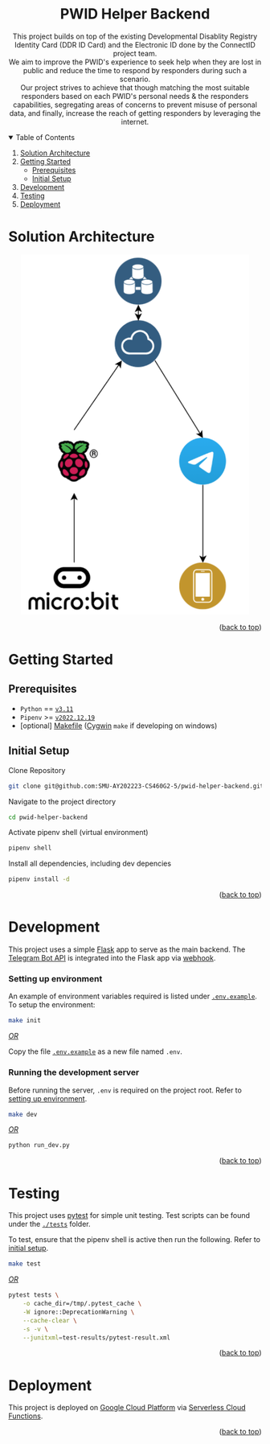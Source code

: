 <div id="top"></div>
<div align="center">
  <h1 align="center">PWID Helper Backend</h1>
  <p align="center">
    This project builds on top of the existing Developmental Disablity Registry Identity Card (DDR ID Card) and the Electronic ID done by the ConnectID project team.<br />We aim to improve the PWID's experience to seek help when they are lost in public and reduce the time to respond by responders during such a scenario.<br />Our project strives to achieve that though matching the most suitable responders based on each PWID's personal needs & the responders capabilities, segregating areas of concerns to prevent misuse of personal data, and finally, increase the reach of getting responders by leveraging the internet.
  </p>
</div>

<!-- TABLE OF CONTENTS -->
<details open>
  <summary>Table of Contents</summary>
  <ol>
    <li>
      <a href="#solution-architecture">Solution Architecture</a>
    </li>
    <li>
      <a href="#getting-started">Getting Started</a>
      <ul>
        <li><a href="#prerequisites">Prerequisites</a></li>
        <li><a href="#initial-setup">Initial Setup</a></li>
      </ul>
    </li>
    <li><a href="#development">Development</a></li>
    <li><a href="#testing">Testing</a></li>
    <li><a href="#deployment">Deployment</a></li>
  </ol>
</details>

# Solution Architecture

<div align="center">
    <img src="./.github/soln-architecture.png" />
</div>

<p align="right">(<a href="#top">back to top</a>)</p>

# Getting Started

## Prerequisites

- `Python` == [`v3.11`](https://www.python.org/downloads/release/python-3111/)
- `Pipenv` >= [`v2022.12.19`](https://pipenv.pypa.io/en/latest/)
- [optional] [Makefile](https://www.gnu.org/software/make/manual/make.html) ([Cygwin](https://www.cygwin.com/install.html) `make` if developing on windows)

## Initial Setup

Clone Repository

```bash
git clone git@github.com:SMU-AY202223-CS460G2-5/pwid-helper-backend.git
```

Navigate to the project directory

```bash
cd pwid-helper-backend
```

Activate pipenv shell (virtual environment)

```bash
pipenv shell
```

Install all dependencies, including dev depencies

```bash
pipenv install -d
```

<p align="right">(<a href="#top">back to top</a>)</p>

# Development

This project uses a simple [Flask](https://flask.palletsprojects.com/en/2.2.x/) app to serve as the main backend. The [Telegram Bot API](https://core.telegram.org/bots) is integrated into the Flask app via [webhook](https://core.telegram.org/bots/api#getting-updates).

### Setting up environment

An example of environment variables required is listed under [`.env.example`](.env.example).
To setup the environment:

```bash
make init
```

<ins><em>OR</em></ins>

Copy the file [`.env.example`](.env.example) as a new file named `.env`.

### Running the development server

Before running the server, `.env` is required on the project root. Refer to [setting up environment](#setting-up-environment).

```bash
make dev
```

<ins><em>OR</em></ins>

```bash
python run_dev.py
```

<p align="right">(<a href="#top">back to top</a>)</p>

# Testing

This project uses [pytest](https://docs.pytest.org/en/7.2.x/) for simple unit testing. Test scripts can be found under the [`./tests`](/tests/) folder.

To test, ensure that the pipenv shell is active then run the following. Refer to [initial setup](#initial-setup).

```bash
make test
```

<ins><em>OR</em></ins>

```bash
pytest tests \
    -o cache_dir=/tmp/.pytest_cache \
    -W ignore::DeprecationWarning \
    --cache-clear \
    -s -v \
    --junitxml=test-results/pytest-result.xml
```

<p align="right">(<a href="#top">back to top</a>)</p>

# Deployment

This project is deployed on [Google Cloud Platform](https://cloud.google.com/) via [Serverless Cloud Functions](https://cloud.google.com/functions/docs/concepts/overview).

<p align="right">(<a href="#top">back to top</a>)</p>
